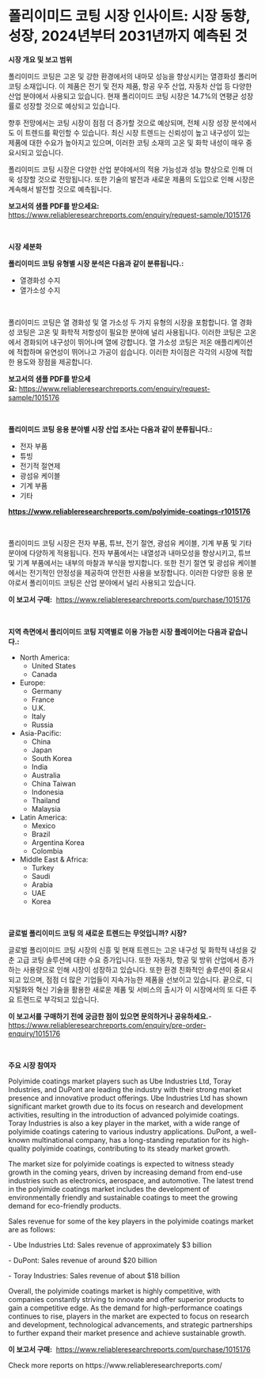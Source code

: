 <p><h1>폴리이미드 코팅 시장 인사이트: 시장 동향, 성장, 2024년부터 2031년까지 예측된 것</h1></p><p><strong>시장 개요 및 보고 범위</strong></p>
<p><p>폴리이미드 코팅은 고온 및 강한 환경에서의 내마모 성능을 향상시키는 열경화성 폴리머 코팅 소재입니다. 이 제품은 전기 및 전자 제품, 항공 우주 산업, 자동차 산업 등 다양한 산업 분야에서 사용되고 있습니다. 현재 폴리이미드 코팅 시장은 14.7%의 연평균 성장률로 성장할 것으로 예상되고 있습니다.</p><p>향후 전망에서는 코팅 시장이 점점 더 증가할 것으로 예상되며, 전체 시장 성장 분석에서도 이 트렌드를 확인할 수 있습니다. 최신 시장 트렌드는 신뢰성이 높고 내구성이 있는 제품에 대한 수요가 높아지고 있으며, 이러한 코팅 소재의 고온 및 화학 내성이 매우 중요시되고 있습니다.</p><p>폴리이미드 코팅 시장은 다양한 산업 분야에서의 적용 가능성과 성능 향상으로 인해 더욱 성장할 것으로 전망됩니다. 또한 기술의 발전과 새로운 제품의 도입으로 인해 시장은 계속해서 발전할 것으로 예측됩니다.</p></p>
<p><strong>보고서의 샘플 PDF를 받으세요:</strong> <a href="https://www.reliableresearchreports.com/enquiry/request-sample/1015176">https://www.reliableresearchreports.com/enquiry/request-sample/1015176</a></p>
<p>&nbsp;</p>
<p><strong>시장 세분화</strong></p>
<p><strong>폴리이미드 코팅 유형별 시장 분석은 다음과 같이 분류됩니다.:</strong></p>
<p><ul><li>열경화성 수지</li><li>열가소성 수지</li></ul></p>
<p>&nbsp;</p>
<p><p>폴리이미드 코팅은 열 경화성 및 열 가소성 두 가지 유형의 시장을 포함합니다. 열 경화성 코팅은 고온 및 화학적 저항성이 필요한 분야에 널리 사용됩니다. 이러한 코팅은 고온에서 경화되어 내구성이 뛰어나며 열에 강합니다. 열 가소성 코팅은 저온 애플리케이션에 적합하며 유연성이 뛰어나고 가공이 쉽습니다. 이러한 차이점은 각각의 시장에 적합한 용도와 장점을 제공합니다.</p></p>
<p><strong>보고서의 샘플 PDF를 받으세요:</strong>&nbsp;<a href="https://www.reliableresearchreports.com/enquiry/request-sample/1015176">https://www.reliableresearchreports.com/enquiry/request-sample/1015176</a></p>
<p>&nbsp;</p>
<p><strong> 폴리이미드 코팅 응용 분야별 시장 산업 조사는 다음과 같이 분류됩니다.:</strong></p>
<p><ul><li>전자 부품</li><li>튜빙</li><li>전기적 절연제</li><li>광섬유 케이블</li><li>기계 부품</li><li>기타</li></ul></p>
<p><strong><a href="https://www.reliableresearchreports.com/polyimide-coatings-r1015176">https://www.reliableresearchreports.com/polyimide-coatings-r1015176</a></strong></p>
<p>&nbsp;</p>
<p><p>폴리이미드 코팅 시장은 전자 부품, 튜브, 전기 절연, 광섬유 케이블, 기계 부품 및 기타 분야에 다양하게 적용됩니다. 전자 부품에서는 내열성과 내마모성을 향상시키고, 튜브 및 기계 부품에서는 내부의 마찰과 부식을 방지합니다. 또한 전기 절연 및 광섬유 케이블에서는 전기적인 안정성을 제공하여 안전한 사용을 보장합니다. 이러한 다양한 응용 분야로서 폴리이미드 코팅은 산업 분야에서 널리 사용되고 있습니다.</p></p>
<p><strong>이 보고서 구매:</strong>&nbsp; <a href="https://www.reliableresearchreports.com/purchase/1015176">https://www.reliableresearchreports.com/purchase/1015176</a></p>
<p>&nbsp;</p>
<p><strong>지역 측면에서 폴리이미드 코팅 지역별로 이용 가능한 시장 플레이어는 다음과 같습니다.:</strong></p>
<p><ul>
    <li>
        North America:
        <ul>
            <li>United States</li>
            <li>Canada</li>
        </ul>
    </li>
    <li>
        Europe:
        <ul>
            <li>Germany</li>
            <li>France</li>
            <li>U.K.</li>
            <li>Italy</li>
            <li>Russia</li>
        </ul>
    </li>
    <li>
        Asia-Pacific:
        <ul>
            <li>China</li>
            <li>Japan</li>
            <li>South Korea</li>
            <li>India</li>
            <li>Australia</li>
            <li>China Taiwan</li>
            <li>Indonesia</li>
            <li>Thailand</li>
            <li>Malaysia</li>
        </ul>
    </li>
    <li>
        Latin America:
        <ul>
            <li>Mexico</li>
            <li>Brazil</li>
            <li>Argentina Korea</li>
            <li>Colombia</li>
        </ul>
    </li>
    <li>
        Middle East & Africa:
        <ul>
            <li>Turkey</li>
            <li>Saudi</li>
            <li>Arabia</li>
            <li>UAE</li>
            <li>Korea</li>
        </ul>
    </li>
    </ul></p>
<p>&nbsp;</p>
<p><strong>글로벌 폴리이미드 코팅 의 새로운 트렌드는 무엇입니까? 시장?</strong></p>
<p><p>글로벌 폴리이미드 코팅 시장의 신흥 및 현재 트렌드는 고온 내구성 및 화학적 내성을 갖춘 고급 코팅 솔루션에 대한 수요 증가입니다. 또한 자동차, 항공 및 방위 산업에서 증가하는 사용량으로 인해 시장이 성장하고 있습니다. 또한 환경 친화적인 솔루션이 중요시되고 있으며, 점점 더 많은 기업들이 지속가능한 제품을 선보이고 있습니다. 끝으로, 디지털화와 혁신 기술을 활용한 새로운 제품 및 서비스의 출시가 이 시장에서의 또 다른 주요 트렌드로 부각되고 있습니다.</p></p>
<p><strong>이 보고서를 구매하기 전에 궁금한 점이 있으면 문의하거나 공유하세요.</strong>- <a href="https://www.reliableresearchreports.com/enquiry/pre-order-enquiry/1015176">https://www.reliableresearchreports.com/enquiry/pre-order-enquiry/1015176</a></p>
<p>&nbsp;</p>
<p><strong>주요 시장 참여자</strong></p>
<p><p>Polyimide coatings market players such as Ube Industries Ltd, Toray Industries, and DuPont are leading the industry with their strong market presence and innovative product offerings. Ube Industries Ltd has shown significant market growth due to its focus on research and development activities, resulting in the introduction of advanced polyimide coatings. Toray Industries is also a key player in the market, with a wide range of polyimide coatings catering to various industry applications. DuPont, a well-known multinational company, has a long-standing reputation for its high-quality polyimide coatings, contributing to its steady market growth.</p><p>The market size for polyimide coatings is expected to witness steady growth in the coming years, driven by increasing demand from end-use industries such as electronics, aerospace, and automotive. The latest trend in the polyimide coatings market includes the development of environmentally friendly and sustainable coatings to meet the growing demand for eco-friendly products.</p><p>Sales revenue for some of the key players in the polyimide coatings market are as follows:</p><p>- Ube Industries Ltd: Sales revenue of approximately $3 billion</p><p>- DuPont: Sales revenue of around $20 billion</p><p>- Toray Industries: Sales revenue of about $18 billion</p><p>Overall, the polyimide coatings market is highly competitive, with companies constantly striving to innovate and offer superior products to gain a competitive edge. As the demand for high-performance coatings continues to rise, players in the market are expected to focus on research and development, technological advancements, and strategic partnerships to further expand their market presence and achieve sustainable growth.</p></p>
<p><strong>이 보고서 구매:</strong>&nbsp;&nbsp;<a href="https://www.reliableresearchreports.com/purchase/1015176">https://www.reliableresearchreports.com/purchase/1015176</a></p>
<p>Check more reports on https://www.reliableresearchreports.com/</p>